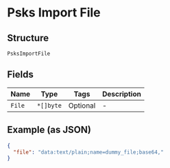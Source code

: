 
# Psks Import File

## Structure

`PsksImportFile`

## Fields

| Name | Type | Tags | Description |
|  --- | --- | --- | --- |
| `File` | `*[]byte` | Optional | - |

## Example (as JSON)

```json
{
  "file": "data:text/plain;name=dummy_file;base64,"
}
```

